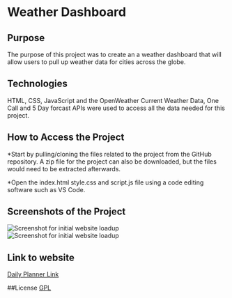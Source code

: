 # Weather Dashboard

## Purpose

The purpose of this project was to create an a weather dashboard that will allow users to pull up weather
data for cities across the globe.

## Technologies
HTML, CSS, JavaScript and the OpenWeather Current Weather Data, One Call and 5 Day forcast APIs were used
to access all the data needed for this project.

## How to Access the Project

*Start by pulling/cloning the files related to the project from the GitHub repository. A zip file for the project
can also be downloaded, but the files would need to be extracted afterwards.

*Open the index.html style.css and script.js file using a code editing software such as VS Code.

## Screenshots of the Project

![Screenshot for initial website loadup ](./assets/images/initial_load_up?raw=true "Initial Loadup")
![Screenshot for initial website loadup ](./assets/images/after_city_search?raw=true "After a city is searched")

## Link to website
[Daily Planner Link](https://michaelphan35.github.io/weather-dashboard/)

##License 
[GPL](https://choosealicense.com/licenses/gpl-3.0/)